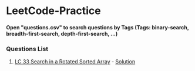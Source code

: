 # LeetCode-Practice

#### Open "questions.csv" to search questions by Tags (Tags: binary-search, breadth-first-search, depth-first-search, ...)
### Questions List

1. [LC 33 Search in a Rotated Sorted Array](https://leetcode.com/problems/search-in-rotated-sorted-array) - [Solution](./LC33_SearchInRotatedSorted.py)
